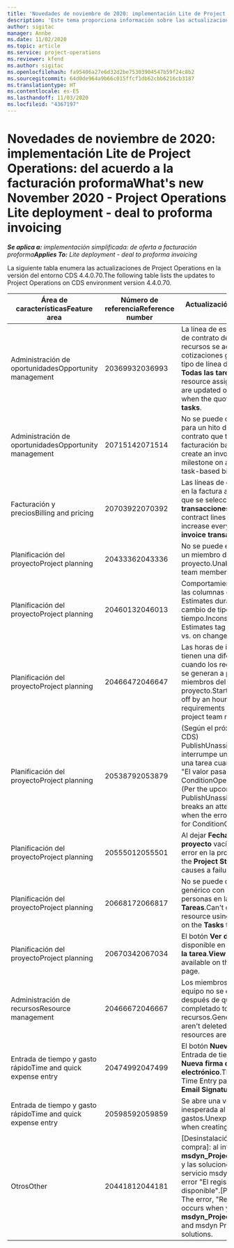 ```yaml
---
title: 'Novedades de noviembre de 2020: implementación Lite de Project Operations: del acuerdo a la facturación proforma'
description: 'Este tema proporciona información sobre las actualizaciones de calidad disponibles en la versión de noviembre de 2020 de la implementación Lite de Project Operations: del acuerdo a la facturación proforma.'
author: sigitac
manager: Annbe
ms.date: 11/02/2020
ms.topic: article
ms.service: project-operations
ms.reviewer: kfend
ms.author: sigitac
ms.openlocfilehash: fa95406a27e6d32d2be75303904547b59f24c8b2
ms.sourcegitcommit: 64d0de964a9b66c015ffcf1db62cbb6216cb3187
ms.translationtype: HT
ms.contentlocale: es-ES
ms.lasthandoff: 11/03/2020
ms.locfileid: "4367197"
---
```

# <a name="whats-new-november-2020---project-operations-lite-deployment---deal-to-proforma-invoicing"></a><span data-ttu-id="eaf48-103">Novedades de noviembre de 2020: implementación Lite de Project Operations: del acuerdo a la facturación proforma</span><span class="sxs-lookup"><span data-stu-id="eaf48-103">What's new November 2020 - Project Operations Lite deployment - deal to proforma invoicing</span></span>

<span data-ttu-id="eaf48-104">_**Se aplica a:** implementación simplificada: de oferta a facturación proforma_</span><span class="sxs-lookup"><span data-stu-id="eaf48-104">_**Applies To:** Lite deployment - deal to proforma invoicing_</span></span>

<span data-ttu-id="eaf48-105">La siguiente tabla enumera las actualizaciones de Project Operations en la versión del entorno CDS 4.4.0.70.</span><span class="sxs-lookup"><span data-stu-id="eaf48-105">The following table lists the updates to Project Operations on CDS environment version 4.4.0.70.</span></span>

| <span data-ttu-id="eaf48-106">Área de características</span><span class="sxs-lookup"><span data-stu-id="eaf48-106">Feature area</span></span>                 | <span data-ttu-id="eaf48-107">Número de referencia</span><span class="sxs-lookup"><span data-stu-id="eaf48-107">Reference number</span></span> | <span data-ttu-id="eaf48-108">Actualización de calidad</span><span class="sxs-lookup"><span data-stu-id="eaf48-108">Quality update</span></span>                                                                                                                                                                    |
|------------------------------|------------------|-----------------------------------------------------------------------------------------------------------------------------------------------------------------------------------|
| <span data-ttu-id="eaf48-109">  Administración de oportunidades</span><span class="sxs-lookup"><span data-stu-id="eaf48-109">Opportunity management</span></span>       | <span data-ttu-id="eaf48-110">2036993</span><span class="sxs-lookup"><span data-stu-id="eaf48-110">2036993</span></span>          | <span data-ttu-id="eaf48-111">La línea de estimación y las líneas de contrato de asignación de recursos se actualizan en las cotizaciones ganadoras cuando el tipo de línea de cotización es **Todas las tareas**.</span><span class="sxs-lookup"><span data-stu-id="eaf48-111">Estimate line and resource   assignment contract lines are updated on winning quotes when the quote line   type is **All tasks**.</span></span>                                                 |
| <span data-ttu-id="eaf48-112">  Administración de oportunidades</span><span class="sxs-lookup"><span data-stu-id="eaf48-112">Opportunity management</span></span>       | <span data-ttu-id="eaf48-113">2071514</span><span class="sxs-lookup"><span data-stu-id="eaf48-113">2071514</span></span>          | <span data-ttu-id="eaf48-114">No se puede crear una factura para un hito de precio fijo en un contrato que tiene habilitada la facturación basada en tareas.</span><span class="sxs-lookup"><span data-stu-id="eaf48-114">Can't create an invoice for a   fixed price milestone on a contract that has task-based billing enabled.</span></span>                                                                          |
| <span data-ttu-id="eaf48-115">Facturación y precios</span><span class="sxs-lookup"><span data-stu-id="eaf48-115">Billing and pricing</span></span>          | <span data-ttu-id="eaf48-116">2070392</span><span class="sxs-lookup"><span data-stu-id="eaf48-116">2070392</span></span>          | <span data-ttu-id="eaf48-117">Las líneas de contrato del proyecto en la factura aumentan cada vez que se selecciona **Actualizar transacciones de facturas**.</span><span class="sxs-lookup"><span data-stu-id="eaf48-117">Project contract lines on the   invoice increase every time **Refresh invoice transactions** is   selected.</span></span>                                                                       |
| <span data-ttu-id="eaf48-118">Planificación del proyecto</span><span class="sxs-lookup"><span data-stu-id="eaf48-118">Project planning</span></span>             | <span data-ttu-id="eaf48-119">2043336</span><span class="sxs-lookup"><span data-stu-id="eaf48-119">2043336</span></span>          | <span data-ttu-id="eaf48-120">No se puede eliminar el registro de un miembro del equipo del proyecto.</span><span class="sxs-lookup"><span data-stu-id="eaf48-120">Unable to delete a project team member record.</span></span>                                                                                                                                    |
| <span data-ttu-id="eaf48-121">Planificación del proyecto</span><span class="sxs-lookup"><span data-stu-id="eaf48-121">Project planning</span></span>             | <span data-ttu-id="eaf48-122">2046013</span><span class="sxs-lookup"><span data-stu-id="eaf48-122">2046013</span></span>          | <span data-ttu-id="eaf48-123">Comportamiento incoherente para las columnas de etiquetas Estimates durante la carga frente al cambio de tipo de fase de tiempo.</span><span class="sxs-lookup"><span data-stu-id="eaf48-123">Inconsistent behavior for   Estimates tag columns during load vs. on change of time-phase type.</span></span>                                                                                   |
| <span data-ttu-id="eaf48-124">Planificación del proyecto</span><span class="sxs-lookup"><span data-stu-id="eaf48-124">Project planning</span></span>             | <span data-ttu-id="eaf48-125">2046647</span><span class="sxs-lookup"><span data-stu-id="eaf48-125">2046647</span></span>          | <span data-ttu-id="eaf48-126">Las horas de inicio y finalización tienen una diferencia de una hora cuando los requisitos de recursos se generan a partir de los miembros del equipo del proyecto.</span><span class="sxs-lookup"><span data-stu-id="eaf48-126">Start and end times are off by   an hour when resource requirements are generated from project team members.</span></span>                                                                      |
| <span data-ttu-id="eaf48-127">Planificación del proyecto</span><span class="sxs-lookup"><span data-stu-id="eaf48-127">Project planning</span></span>             | <span data-ttu-id="eaf48-128">2053879</span><span class="sxs-lookup"><span data-stu-id="eaf48-128">2053879</span></span>          | <span data-ttu-id="eaf48-129">(Según el próximo lanzamiento de CDS) PublishUnassignedAssignments interrumpe un intento de guardar una tarea cuando aparece el error "El valor pasado para ConditionOperator.In está vacío".</span><span class="sxs-lookup"><span data-stu-id="eaf48-129">(Per the upcoming CDS   rollout)   PublishUnassignedAssignments   breaks an attempt to save a task when  the error, "The   value passed for ConditionOperator.In is   empty."</span></span> |
| <span data-ttu-id="eaf48-130">Planificación del proyecto</span><span class="sxs-lookup"><span data-stu-id="eaf48-130">Project planning</span></span>             | <span data-ttu-id="eaf48-131">2055501</span><span class="sxs-lookup"><span data-stu-id="eaf48-131">2055501</span></span>          | <span data-ttu-id="eaf48-132">Al dejar **Fecha de inicio del proyecto** vacío, se produce un error en la programación.</span><span class="sxs-lookup"><span data-stu-id="eaf48-132">Leaving the **Project Start   Date** empty causes a failure in the schedule.</span></span>                                                                                                      |
| <span data-ttu-id="eaf48-133">Planificación del proyecto</span><span class="sxs-lookup"><span data-stu-id="eaf48-133">Project planning</span></span>             | <span data-ttu-id="eaf48-134">2066817</span><span class="sxs-lookup"><span data-stu-id="eaf48-134">2066817</span></span>          | <span data-ttu-id="eaf48-135">No se puede crear un recurso genérico con el selector de personas en la pestaña **Tareas**.</span><span class="sxs-lookup"><span data-stu-id="eaf48-135">Can't create a generic   resource   using the people picker on   the **Tasks** tab.</span></span>                                                                                               |
| <span data-ttu-id="eaf48-136">Planificación del proyecto</span><span class="sxs-lookup"><span data-stu-id="eaf48-136">Project planning</span></span>             | <span data-ttu-id="eaf48-137">2067034</span><span class="sxs-lookup"><span data-stu-id="eaf48-137">2067034</span></span>          | <span data-ttu-id="eaf48-138">El botón **Ver detalles** no está disponible en la página **Detalles de la tarea**.</span><span class="sxs-lookup"><span data-stu-id="eaf48-138">**View Details** button isn't available on the **Details of Task** page.</span></span>                                                                                                         |
| <span data-ttu-id="eaf48-139">Administración de recursos</span><span class="sxs-lookup"><span data-stu-id="eaf48-139">Resource management</span></span>          | <span data-ttu-id="eaf48-140">2046667</span><span class="sxs-lookup"><span data-stu-id="eaf48-140">2046667</span></span>          | <span data-ttu-id="eaf48-141">Los miembros genéricos del equipo no se eliminan incluso después de que se hayan completado todos los recursos.</span><span class="sxs-lookup"><span data-stu-id="eaf48-141">Generic team members aren't   deleted even after all resources are fulfilled.</span></span>                                                                                                     |
| <span data-ttu-id="eaf48-142">Entrada de tiempo y gasto rápido</span><span class="sxs-lookup"><span data-stu-id="eaf48-142">Time and quick expense entry</span></span> | <span data-ttu-id="eaf48-143">2047499</span><span class="sxs-lookup"><span data-stu-id="eaf48-143">2047499</span></span>          | <span data-ttu-id="eaf48-144">El botón **Nuevo** en la página de Entrada de tiempo abre la página **Nueva firma de correo electrónico**.</span><span class="sxs-lookup"><span data-stu-id="eaf48-144">The **New** button on the Time   Entry page opens the **New Email Signature** page.</span></span>                                                                                               |
| <span data-ttu-id="eaf48-145">Entrada de tiempo y gasto rápido</span><span class="sxs-lookup"><span data-stu-id="eaf48-145">Time and quick expense entry</span></span> | <span data-ttu-id="eaf48-146">2059859</span><span class="sxs-lookup"><span data-stu-id="eaf48-146">2059859</span></span>          | <span data-ttu-id="eaf48-147">Se abre una ventana emergente inesperada al crear una entrada de gastos.</span><span class="sxs-lookup"><span data-stu-id="eaf48-147">Unexpected   pop-up opens when creating an expense entry.</span></span>                                                                                                                         |
| <span data-ttu-id="eaf48-148">Otros</span><span class="sxs-lookup"><span data-stu-id="eaf48-148">Other</span></span>                        | <span data-ttu-id="eaf48-149">2044181</span><span class="sxs-lookup"><span data-stu-id="eaf48-149">2044181</span></span>          | <span data-ttu-id="eaf48-150">[Desinstalación de pedido de compra]: al intentar desinstalar **msdyn_ProjectServiceCore_Patch** y las soluciones centrales del servicio msdyn Project, aparece el error "El registro no está disponible".</span><span class="sxs-lookup"><span data-stu-id="eaf48-150">[PO Uninstallation] - The error,   "Record is unavailable" occurs when you try to uninstall   **msdyn_ProjectServiceCore_Patch** and msdyn Project service core solutions.</span></span>        |
